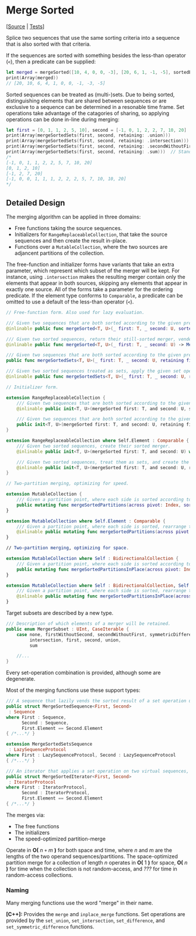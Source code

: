 #  Merge Sorted

[[Source](https://github.com/apple/swift-algorithms/blob/main/Sources/Algorithms/MergeSorted.swift) | 
 [Tests](https://github.com/apple/swift-algorithms/blob/main/Tests/SwiftAlgorithmsTests/MergeSortedTests.swift)]

Splice two sequences that use the same sorting criteria into a sequence that
is also sorted with that criteria.

If the sequences are sorted with something besides the less-than operator (`<`),
then a predicate can be supplied:

```swift
let merged = mergeSorted([10, 4, 0, 0, -3], [20, 6, 1, -1, -5], sortedBy: >)
print(Array(merged))
// [20, 10, 6, 4, 1, 0, 0, -1, -3, -5]
```

Sorted sequences can be treated as (multi-)sets.
Due to being sorted,
distinguishing elements that are shared between sequences or
are exclusive to a sequence can be determined in a resonable time frame.
Set operations take advantage of the catagories of sharing,
so applying operations can be done in-line during merging:

```swift
let first = [0, 1, 1, 2, 5, 10], second = [-1, 0, 1, 2, 2, 7, 10, 20]
print(Array(mergeSortedSets(first, second, retaining: .union)))
print(Array(mergeSortedSets(first, second, retaining: .intersection)))
print(Array(mergeSortedSets(first, second, retaining: .secondWithoutFirst)))
print(Array(mergeSortedSets(first, second, retaining: .sum)))  // Standard merge!
/*
[-1, 0, 1, 1, 2, 2, 5, 7, 10, 20]
[0, 1, 2, 10]
[-1, 2, 7, 20]
[-1, 0, 0, 1, 1, 1, 2, 2, 2, 5, 7, 10, 10, 20]
*/
```

## Detailed Design

The merging algorithm can be applied in three domains:

- Free functions taking the source sequences.
- Initializers for `RangeReplaceableCollection`,
  that take the source sequences and then
  create the result in-place.
- Functions over a `MutableCollection`,
  where the two sources are adjancent partitions of the collection.

The free-function and initializer forms have variants that
take an extra parameter,
which represent which subset of the merger will be kept.
For instance,
using `.intersection` makes the resulting merger contain only the elements that
appear in both sources,
skipping any elements that appear in exactly one source.
All of the forms take a parameter for the ordering predicate.
If the element type conforms to `Comparable`,
a predicate can be omitted to use a default of the less-than operator (`<`).

```swift
// Free-function form. Also used for lazy evaluation.

/// Given two sequences that are both sorted according to the given predicate, return their merger that is sorted by the predicate and vended lazily.
@inlinable public func mergeSorted<T, U>(_ first: T, _ second: U, sortedBy areInIncreasingOrder: @escaping (T.Element, U.Element) -> Bool) -> MergeSortedSetsSequence<T, U> where T : Sequence, U : Sequence, T.Element == U.Element

/// Given two sorted sequences, return their still-sorted merger, vended lazily.
@inlinable public func mergeSorted<T, U>(_ first: T, _ second: U) -> MergeSortedSetsSequence<T, U> where T : Sequence, U : Sequence, T.Element : Comparable, T.Element == U.Element

/// Given two sequences that are both sorted according to the given predicate and treated as sets, apply the given set operation, returning the result as a sequence sorted by the predicate and that is vended lazily.
public func mergeSortedSets<T, U>(_ first: T, _ second: U, retaining filter: MergerSubset, sortedBy areInIncreasingOrder: @escaping (T.Element, U.Element) -> Bool) -> MergeSortedSetsSequence<T, U> where T : Sequence, U : Sequence, T.Element == U.Element

/// Given two sorted sequences treated as sets, apply the given set operation, returning the result as a sorted sequence that vends lazily.
@inlinable public func mergeSortedSets<T, U>(_ first: T, _ second: U, retaining filter: MergerSubset) -> MergeSortedSetsSequence<T, U> where T : Sequence, U : Sequence, T.Element : Comparable, T.Element == U.Element

// Initializer form.

extension RangeReplaceableCollection {
    /// Given two sequences that are both sorted according to the given predicate, create their sorted merger.
    @inlinable public init<T, U>(mergeSorted first: T, and second: U, sortedBy areInIncreasingOrder: (Element, Element) throws -> Bool) rethrows where T : Sequence, U : Sequence, Self.Element == T.Element, T.Element == U.Element

    /// Given two sequences that are both sorted according to the given predicate, treat them as sets, and create the sorted result of the given set operation.
    public init<T, U>(mergeSorted first: T, and second: U, retaining filter: MergerSubset, sortedBy areInIncreasingOrder: (Element, Element) throws -> Bool) rethrows where T : Sequence, U : Sequence, Self.Element == T.Element, T.Element == U.Element
}

extension RangeReplaceableCollection where Self.Element : Comparable {
    /// Given two sorted sequences, create their sorted merger.
    @inlinable public init<T, U>(mergeSorted first: T, and second: U) where T : Sequence, U : Sequence, Self.Element == T.Element, T.Element == U.Element

    /// Given two sorted sequences, treat them as sets, and create the sorted result of the given set operation.
    @inlinable public init<T, U>(mergeSorted first: T, and second: U, retaining filter: MergerSubset) where T : Sequence, U : Sequence, Self.Element == T.Element, T.Element == U.Element
}

// Two-partition merging, optimizing for speed.

extension MutableCollection {
    /// Given a partition point, where each side is sorted according to the given predicate, rearrange the elements until a single sorted run is formed.
    public mutating func mergeSortedPartitions(across pivot: Index, sortedBy areInIncreasingOrder: (Element, Element) throws -> Bool) rethrows
}

extension MutableCollection where Self.Element : Comparable {
    /// Given a partition point, where each side is sorted, rearrange the elements until a single sorted run is formed.
    @inlinable public mutating func mergeSortedPartitions(across pivot: Index)
}

// Two-partition merging, optimizing for space.

extension MutableCollection where Self : BidirectionalCollection {
    /// Given a partition point, where each side is sorted according to the given predicate, rearrange the elements until a single sorted run is formed, using minimal scratch memory.
    public mutating func mergeSortedPartitionsInPlace(across pivot: Index, sortedBy areInIncreasingOrder: (Element, Element) throws -> Bool) rethrows
}

extension MutableCollection where Self : BidirectionalCollection, Self.Element : Comparable {
    /// Given a partition point, where each side is sorted, rearrange the elements until a single sorted run is formed, using minimal scratch memory.
    @inlinable public mutating func mergeSortedPartitionsInPlace(across pivot: Index)
}
```

Target subsets are described by a new type.

```swift
/// Description of which elements of a merger will be retained.
public enum MergerSubset : UInt, CaseIterable {
    case none, firstWithoutSecond, secondWithoutFirst, symmetricDifference,
         intersection, first, second, union,
         sum

    //...
}
```

Every set-operation combination is provided, although some are degenerate.

Most of the merging functions use these support types:

```swift
/// A sequence that lazily vends the sorted result of a set operation upon two sorted sequences treated as sets spliced together, using a predicate as the sorting criteria for all three sequences involved.
public struct MergeSortedSequence<First, Second>
 : Sequence
where First : Sequence,
      Second : Sequence,
      First.Element == Second.Element
{ /*...*/ }

extension MergeSortedSetsSequence
 : LazySequenceProtocol
where First : LazySequenceProtocol, Second : LazySequenceProtocol
{ /*...*/ }

/// An iterator that applies a set operation on two virtual sequences, both treated as sets sorted according a predicate, spliced together to vend a virtual sequence that is also sorted.
public struct MergeSortedIterator<First, Second>
 : IteratorProtocol
where First : IteratorProtocol,
      Second : IteratorProtocol,
      First.Element == Second.Element
{ /*...*/ }
```

The merges via:

- The free functions
- The initializers
- The speed-optimized partition-merge

Operate in **O(** _n_ `+` _m_ **)** for both space and time,
where *n* and *m* are the lengths of the two operand sequences/partitions.
The space-optimized partition merge for a collection of length *n* operates in
**O(** 1 **)** for space,
**O(** _n_ **)** for time when the collection is not random-access,
and *???* for time in random-access collections.

### Naming

Many merging functions use the word "merge" in their name.

**[C++]:** Provides the `merge` and `inplace_merge` functions.
Set operations are provided by
the `set_union`, `set_intersection`, `set_difference`, and
`set_symmetric_difference` functions.
